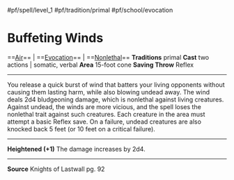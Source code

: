 #pf/spell/level_1 #pf/tradition/primal #pf/school/evocation 
# Buffeting Winds
==[Air](../../../Traits/Air.md)== | ==[Evocation](../../../Traits/Evocation.md)== | ==[Nonlethal](../../../Traits/Nonlethal.md)==
**Traditions** primal
**Cast** two actions | somatic, verbal
**Area** 15-foot cone
**Saving Throw** Reflex

---
You release a quick burst of wind that batters your living opponents without causing them lasting harm, while also blowing undead away. The wind deals 2d4 bludgeoning damage, which is nonlethal against living creatures. Against undead, the winds are more vicious, and the spell loses the nonlethal trait against such creatures. Each creature in the area must attempt a basic Reflex save. On a failure, undead creatures are also knocked back 5 feet (or 10 feet on a critical failure).

---
**Heightened (+1)** The damage increases by 2d4.

---
**Source** Knights of Lastwall pg. 92